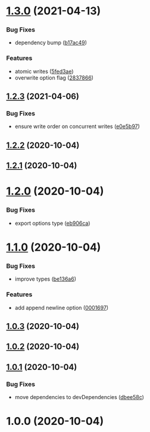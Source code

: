 # [1.3.0](https://github.com/bconnorwhite/write-file-safe/compare/v1.2.3...v1.3.0) (2021-04-13)


### Bug Fixes

* dependency bump ([b17ac49](https://github.com/bconnorwhite/write-file-safe/commit/b17ac493ea3185911f0a3c64fc8a2eb5f7e5583e))


### Features

* atomic writes ([5fed3ae](https://github.com/bconnorwhite/write-file-safe/commit/5fed3aeda77c62d7d700c2f99cc56856cf80b09d))
* overwrite option flag ([2837866](https://github.com/bconnorwhite/write-file-safe/commit/2837866859f86a76004112a14ad4571b068087ad))



## [1.2.3](https://github.com/bconnorwhite/write-file-safe/compare/v1.2.2...v1.2.3) (2021-04-06)


### Bug Fixes

* ensure write order on concurrent writes ([e0e5b97](https://github.com/bconnorwhite/write-file-safe/commit/e0e5b97b5f475924a90022549882672a4db403e5))



## [1.2.2](https://github.com/bconnorwhite/write-file-safe/compare/v1.2.1...v1.2.2) (2020-10-04)



## [1.2.1](https://github.com/bconnorwhite/write-file-safe/compare/v1.2.0...v1.2.1) (2020-10-04)



# [1.2.0](https://github.com/bconnorwhite/write-file-safe/compare/v1.1.0...v1.2.0) (2020-10-04)


### Bug Fixes

* export options type ([eb906ca](https://github.com/bconnorwhite/write-file-safe/commit/eb906ca07c838ff006e73c84f6c6038afe8ccb7f))



# [1.1.0](https://github.com/bconnorwhite/write-file-safe/compare/v1.0.3...v1.1.0) (2020-10-04)


### Bug Fixes

* improve types ([be136a6](https://github.com/bconnorwhite/write-file-safe/commit/be136a640ab052a7637a21da03e45693434d2825))


### Features

* add append newline option ([0001697](https://github.com/bconnorwhite/write-file-safe/commit/000169729d124ab17ac25145da4f8f2611028ec7))



## [1.0.3](https://github.com/bconnorwhite/write-file-safe/compare/v1.0.2...v1.0.3) (2020-10-04)



## [1.0.2](https://github.com/bconnorwhite/write-file-safe/compare/v1.0.1...v1.0.2) (2020-10-04)



## [1.0.1](https://github.com/bconnorwhite/write-file-safe/compare/v1.0.0...v1.0.1) (2020-10-04)


### Bug Fixes

* move dependencies to devDependencies ([dbee58c](https://github.com/bconnorwhite/write-file-safe/commit/dbee58c984640b2dc86783cb64a16139957c59c4))



# 1.0.0 (2020-10-04)




